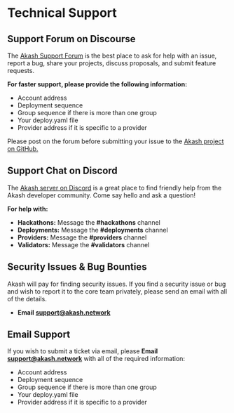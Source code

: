 # Technical Support

## Support Forum on Discourse

The [Akash Support Forum](https://forum.akash.network) is the best place to ask for help with an issue, report a bug, share your projects, discuss proposals, and submit feature requests.

**For faster support, please provide the following information:**

* Account address
* Deployment sequence
* Group sequence if there is more than one group
* Your deploy.yaml file
* Provider address if it is specific to a provider

Please post on the forum before submitting your issue to the [Akash project on GitHub.](https://github.com/ovrclk/akash)

## Support Chat on Discord

The [Akash server on Discord](https://discord.com/invite/DxftX67) is a great place to find friendly help from the Akash developer community. Come say hello and ask a question!

**For help with:**

* **Hackathons:** Message the **#hackathons** channel&#x20;
* **Deployments:** Message the **#deployments** channel&#x20;
* **Providers:** Message the **#providers** channel&#x20;
* **Validators:** Message the **#validators** channel

## Security Issues & Bug Bounties

Akash will pay for finding security issues. If you find a security issue or bug and wish to report it to the core team privately, please send an email with all of the details.

* **Email** [**support@akash.network**](mailto::support@akash.network)

## Email Support

If you wish to submit a ticket via email, please **Email** [**support@akash.network**](mailto::support@akash.network) with all of the required information:

* Account address
* Deployment sequence
* Group sequence if there is more than one group
* Your deploy.yaml file
* Provider address if it is specific to a provider
